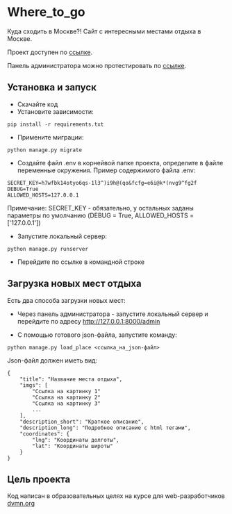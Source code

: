 # Where_to_go
Куда сходить в Москве?! Сайт с интересными местами отдыха в Москве.

Проект доступен по [ссылке](https://shesterikov3.pythonanywhere.com/).

Панель администратора можно протестировать по [ссылке](https://shesterikov3.pythonanywhere.com/admin).
## Установка и запуск
* Скачайте код
* Установите зависимости:
```
pip install -r requirements.txt
```
* Примените миграции:
```
python manage.py migrate
```
* Создайте файл .env в корнейвой папке проекта, определите в файле переменные окружения. Пример содержимого файла .env:
```
SECRET_KEY=h7wfbk14otyo6qs-1l3^)i9h@(qo&fcfg=e6i@k*(nvg9^fg2f
DEBUG=True
ALLOWED_HOSTS=127.0.0.1
```
Примечание: SECRET_KEY - обязательно, у остальных заданы параметры по умолчанию (DEBUG = True, ALLOWED_HOSTS = ['127.0.0.1'])
* Запустите локальный сервер:
```
python manage.py runserver
```
* Перейдите по ссылке в командной строке
## Загрузка новых мест отдыха
Есть два способа загрузки новых мест:
* Через панель администратора - запустите локальный сервер и перейдите по адресу http://127.0.0.1:8000/admin

* С помощью готового json-файла, запустите команду:
```
python manage.py load_place <ссылка_на_json-файл>
```
Json-файл должен иметь вид:
```
{
    "title": "Название места отдыха",
    "imgs": [
        "Ссылка на картинку 1"
        "Ссылка на картинку 2"
        "Ссылка на картинку 3"
        ...
    ],
    "description_short": "Краткое описание",
    "description_long": "Подробное описание с html тегами",
    "coordinates": {
        "lng": "Координаты долготы",
        "lat": "Координаты широты"
    }
}
```
## Цель проекта
Код написан в образовательных целях на курсе для web-разработчиков [dvmn.org](https://dvmn.org/)
